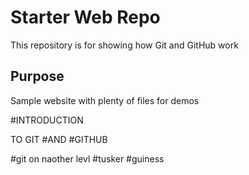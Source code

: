 # Starter Web Repo

This repository is for showing how Git and GitHub work

## Purpose

Sample website with plenty of files for demos


#INTRODUCTION

TO
GIT
#AND
#GITHUB

#git on naother levl
#tusker
#guiness
